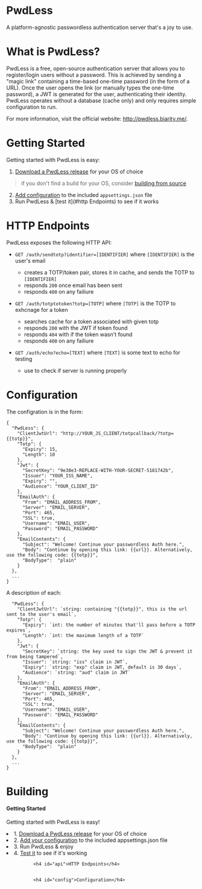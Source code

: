 # PwdLess

A platform-agnostic passwordless authentication server that's a joy to use.

# What is PwdLess?

PwdLess is a free, open-source authentication server that allows you to register/login users without a password. This is achieved by sending a "magic link" containing a time-based one-time password (in the form of a URL). Once the user opens the link (or manually types the one-time password), a JWT is generated for the user, authenticating their identity. PwdLess operates without a database (cache only) and only requires simple configuration to run.

For more information, visit the official website: http://pwdless.biarity.me/.

# Getting Started
Getting started with PwdLess is easy:

1. [Download a PwdLess release](https://github.com/PwdLess/PwdLess/releases) for your OS of choice
> if you don't find a build for your OS, consider [building from source](#building)
2. [Add configuration](#configuration) to the included `appsettings.json` file
3. Run PwdLess & [test it](#http Endpoints) to see if it works 

# HTTP Endpoints
PwdLess exposes the following HTTP API:

* `GET /auth/sendtotp?identifier=[IDENTIFIER]` where `[IDENTIFIER]` is the user's email
  * creates a TOTP/token pair, stores it in cache, and sends the TOTP to `[IDENTIFIER]`
  * responds `200` once email has been sent
  * responds `400` on any failiure

* `GET /auth/totptotoken?totp=[TOTP]` where `[TOTP]` is the TOTP to exhcnage for a token 
  * searches cache for a token associated with given totp
  * responds `200` with the JWT if token found
  * responds `404` with if the token wasn't found
  * responds `400` on any failiure

* `GET /auth/echo?echo=[TEXT]` where `[TEXT]` is some text to echo for testing
  * use to check if server is running properly

# Configuration
The configration is in the form:

```
{
  "PwdLess": {
    "ClientJwtUrl": "http://YOUR_JS_CLIENT/totpcallback/?totp={{totp}}",
    "Totp": {
      "Expiry": 15,
      "Length": 10
    },
    "Jwt": {
      "SecretKey": "9e38e3-REPLACE-WITH-YOUR-SECRET-5181742b",
      "Issuer": "YOUR_ISS_NAME",
      "Expiry": "",
      "Audience": "YOUR_CLIENT_ID"
    },
    "EmailAuth": {
      "From": "EMAIL_ADDRESS_FROM",
      "Server": "EMAIL_SERVER",
      "Port": 465,
      "SSL": true,
      "Username": "EMAIL_USER",
      "Password": "EMAIL_PASSWORD"
    },
    "EmailContents": {
      "Subject": "Welcome! Continue your passwordless Auth here.",
      "Body": "Continue by opening this link: {{url}}. Alternatively, use the following code: {{totp}}",
      "BodyType":  "plain"
    }
  },
  ...
}

```

A description of each:
```
  "PwdLess": {
    "ClientJwtUrl": `string: containing "{{totp}}", this is the url sent to the user's email`,
    "Totp": {
      "Expiry": `int: the number of minutes that'll pass before a TOTP expires`,
      "Length": `int: the maximum length of a TOTP`
    },
    "Jwt": {
      "SecretKey": `string: the key used to sign the JWT & prevent it from being tampered`,
      "Issuer": `string: "iss" claim in JWT`,
      "Expiry": `string: "exp" claim in JWT, default is 30 days`,
      "Audience": `string: "aud" claim in JWT`
    },
    "EmailAuth": {
      "From": "EMAIL_ADDRESS_FROM",
      "Server": "EMAIL_SERVER",
      "Port": 465,
      "SSL": true,
      "Username": "EMAIL_USER",
      "Password": "EMAIL_PASSWORD"
    },
    "EmailContents": {
      "Subject": "Welcome! Continue your passwordless Auth here.",
      "Body": "Continue by opening this link: {{url}}. Alternatively, use the following code: {{totp}}",
      "BodyType":  "plain"
    }
  },
  ...
}
```
# Building



















<h4>Getting Started</h4>
              Getting started with PwdLess is easy!
              <p>
                <li>1. <a href="https://github.com/PwdLess/PwdLess/releases">Download a PwdLess release</a> for your OS of choice</li>
                <li>2. <a href="#config">Add your configuration</a> to the included appsettings.json file</li>
                <li>3. Run PwdLess &amp enjoy</li>
                <li>4. <a href="#api">Test it</a> to see if it's working</li>
              </p>
              
              <h4 id="api">HTTP Endpoints</h4>
               

              <h4 id="config">Configuration</h4>
